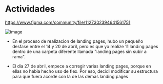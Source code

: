 # Actividades

https://www.figma.com/community/file/1127302394641561751 

![image](https://github.com/JuanCarlosAlmarioBabilonia/landingPageDesigns/assets/160683492/4fd3048c-84ce-4813-808b-4ac16bd62570)
- En el proceso de realizacion de landing pages, hubo un pequeño desfase entre el 14 y 20 de abril, pero es que yo realize 11 landing pages dentro de una carpeta diferente llamada "landing pages sin subir a rama".

- El dia 27 de abril, empece a corregir varias landing pages, porque en ellas no habia hecho uso de flex. Por eso, decidi modificar su estructura para que fuera acorde con la de las demas landing pages
